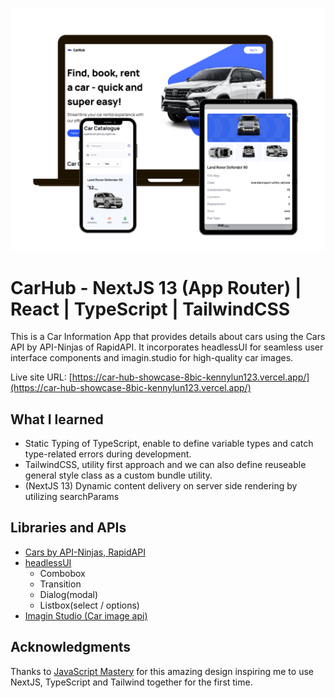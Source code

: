 ![Carhub](screenshots/car-hub-combined.png)

# CarHub - NextJS 13 (App Router) | React | TypeScript | TailwindCSS

This is a Car Information App that provides details about cars using the Cars API by API-Ninjas of RapidAPI. It incorporates headlessUI for seamless user interface components and imagin.studio for high-quality car images.

Live site URL: [https://car-hub-showcase-8bic-kennylun123.vercel.app/](https://car-hub-showcase-8bic-kennylun123.vercel.app/)

## What I learned

- Static Typing of TypeScript, enable to define variable types and catch type-related errors during development.
- TailwindCSS, utility first approach and we can also define reuseable general style class as a custom bundle utility.
- (NextJS 13) Dynamic content delivery on server side rendering by utilizing searchParams

## Libraries and APIs

- [Cars by API-Ninjas, RapidAPI](https://rapidapi.com/apininjas/api/cars-by-api-ninjas/)
- [headlessUI](https://headlessui.com/)
  - Combobox
  - Transition
  - Dialog(modal)
  - Listbox(select / options)
- [Imagin Studio (Car image api)](https://www.imagin.studio/solutions/api)

## Acknowledgments

Thanks to [JavaScript Mastery](https://www.jsmastery.pro/) for this amazing design inspiring me to use NextJS, TypeScript and Tailwind together for the first time.

